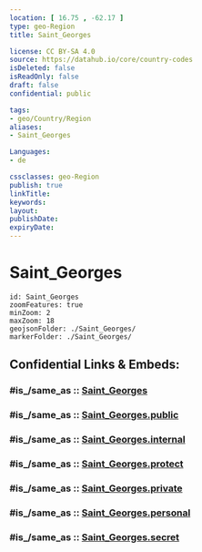 ```yaml
---
location: [ 16.75 , -62.17 ] 
type: geo-Region
title: Saint_Georges

license: CC BY-SA 4.0
source: https://datahub.io/core/country-codes
isDeleted: false
isReadOnly: false
draft: false
confidential: public

tags:
- geo/Country/Region
aliases:
- Saint_Georges

Languages:
- de

cssclasses: geo-Region
publish: true
linkTitle: 
keywords: 
layout: 
publishDate: 
expiryDate: 
---
```


# Saint_Georges

```leaflet
id: Saint_Georges
zoomFeatures: true 
minZoom: 2 
maxZoom: 18
geojsonFolder: ./Saint_Georges/
markerFolder: ./Saint_Georges/
```


## Confidential Links & Embeds: 

### #is_/same_as :: [Saint_Georges](/_Standards/Earth/Continent/America~Caribbean/Montserrat/parishes~Montserrat/Saint_Georges.md) 

### #is_/same_as :: [Saint_Georges.public](/_public/Earth/Continent/America~Caribbean/Montserrat/parishes~Montserrat/Saint_Georges.public.md) 

### #is_/same_as :: [Saint_Georges.internal](/_internal/Earth/Continent/America~Caribbean/Montserrat/parishes~Montserrat/Saint_Georges.internal.md) 

### #is_/same_as :: [Saint_Georges.protect](/_protect/Earth/Continent/America~Caribbean/Montserrat/parishes~Montserrat/Saint_Georges.protect.md) 

### #is_/same_as :: [Saint_Georges.private](/_private/Earth/Continent/America~Caribbean/Montserrat/parishes~Montserrat/Saint_Georges.private.md) 

### #is_/same_as :: [Saint_Georges.personal](/_personal/Earth/Continent/America~Caribbean/Montserrat/parishes~Montserrat/Saint_Georges.personal.md) 

### #is_/same_as :: [Saint_Georges.secret](/_secret/Earth/Continent/America~Caribbean/Montserrat/parishes~Montserrat/Saint_Georges.secret.md)

